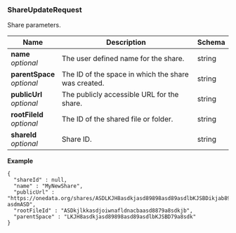 
<a name="shareupdaterequest"></a>
### ShareUpdateRequest
Share parameters.


|Name|Description|Schema|
|---|---|---|
|**name**  <br>*optional*|The user defined name for the share.|string|
|**parentSpace**  <br>*optional*|The ID of the space in which the share was created.|string|
|**publicUrl**  <br>*optional*|The publicly accessible URL for the share.|string|
|**rootFileId**  <br>*optional*|The ID of the shared file or folder.|string|
|**shareId**  <br>*optional*|Share ID.|string|

**Example**
```
{
  "shareId" : null,
  "name" : "MyNewShare",
  "publicUrl" : "https://onedata.org/shares/ASDLKJH8asdkjasd89898asd89asdlbKJSBDikjab89-asdmASD",
  "rootFileId" : "ASDkjlkkasdjoiwnafldnacbaasd8879a8sdkjb",
  "parentSpace" : "LKJH8asdkjasd89898asd89asdlbKJSBD79a8sdk"
}
```



